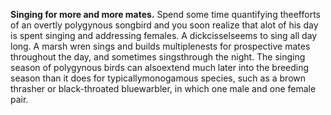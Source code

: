 **Singing for more and more mates.** Spend some time quantifying theefforts of an overtly polygynous songbird and you soon realize that alot of his day is spent singing and addressing females. A dickcisselseems to sing all day long. A marsh wren sings and builds multiplenests for prospective mates throughout the day, and sometimes singsthrough the night. The singing season of polygynous birds can alsoextend much later into the breeding season than it does for typicallymonogamous species, such as a brown thrasher or black-throated bluewarbler, in which one male and one female pair.
